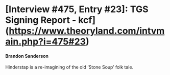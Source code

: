 # [Interview #475, Entry #23]: TGS Signing Report - kcf](https://www.theoryland.com/intvmain.php?i=475#23)

#### Brandon Sanderson

Hinderstap is a re-imagining of the old ‘Stone Soup’ folk tale.

